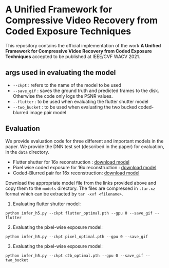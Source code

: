 # A Unified Framework for Compressive Video Recovery from Coded Exposure Techniques

This repository contains the official implementation of the work **A Unified Framework for Compressive Video Recovery from Coded Exposure Techniques** accepted to be published at IEEE/CVF WACV 2021.

## args used in evaluating the model

- ```--ckpt``` : refers to the name of the model to be used
- ```--save_gif``` : saves the ground truth and predicted frames to the disk. Otherwise the code only logs the PSNR values.
- ```--flutter``` : to be used when evaluating the flutter shutter model
- ```--two_bucket``` : to be used when evaluating the two bucked coded-blurred image pair model

## Evaluation
We provide evaluation code for three different and important models in the paper.
We provide the DNN test set (described in the paper) for evaluation, in the ```data``` directory.

- Flutter shutter for 16x reconstruction : [download model](https://drive.google.com/file/d/1ljGjzj21pGP9x00-tLcIDCHb1T1WOY8B/view?usp=sharing)
- Pixel wise coded exposure for 16x reconstruction : [download model](https://drive.google.com/file/d/1DuglqaRXM4u-6w_OJv7bi-FI1eOD_VPF/view?usp=sharing)
- Coded-Blurred pair for 16x reconstruction: [download model](https://drive.google.com/file/d/1fNyZddBDGUq1xRhDuOOEjrn0e92Z56hs/view?usp=sharing)

Download the appropriate model file from the links provided above and copy them to the ```models``` directory. The files are compressed in ```.tar.xz``` format which can be extracted by ```tar -xvf <filename>```.

1. Evaluating flutter shutter model:

```python infer_h5.py --ckpt flutter_optimal.pth --gpu 0 --save_gif --flutter```

2. Evaluating the pixel-wise exposure model:

```python infer_h5.py --ckpt pixel_optimal.pth --gpu 0 --save_gif```

3. Evaluating the pixel-wise exposure model:

```python infer_h5.py --ckpt c2b_optimal.pth --gpu 0 --save_gif --two_bucket```
